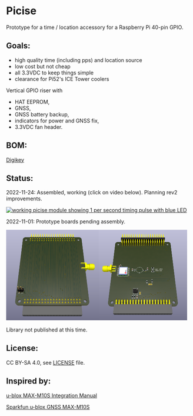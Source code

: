 <H1>Picise</H1>

Prototype for a time / location accessory for a Raspberry Pi 40-pin GPIO.

<H2>Goals:</H2>

- high quality time (including pps) and location source
- low cost but not cheap
- all 3.3VDC to keep things simple
- clearance for Pi52's ICE Tower coolers

Vertical GPIO riser with 
- HAT EEPROM, 
- GNSS, 
- GNSS battery backup, 
- indicators for power and GNSS fix,
- 3.3VDC fan header.

<H2>BOM:</H2>

[Digikey](https://www.digikey.com/short/rnq4tnz8)

<H2>Status:</H2>

2022-11-24: Assembled, working (click on video below). Planning rev2 improvements.

[![working picise module showing 1 per second timing pulse with blue LED](https://img.youtube.com/vi/lg2OkTD7_zg/0.jpg)](https://www.youtube.com/watch?v=lg2OkTD7_zg)


2022-11-01: Prototype boards pending assembly.

<img src="artifacts/picise%20front%20render.png?raw=true" width=50%><img src="artifacts/picise%20back%20render.png?raw=true" width=47.7%>

Library not published at this time.

<H2>License:</H2>

CC BY-SA 4.0, see [LICENSE](LICENSE) file.

<H2>Inspired by:</H2>

[u-blox MAX-M10S Integration Manual](https://content.u-blox.com/sites/default/files/MAX-M10S_IntegrationManual_UBX-20053088.pdf)

[Sparkfun u-blox GNSS MAX-M10S](https://www.sparkfun.com/products/18037)
